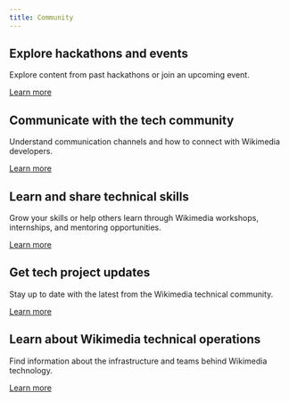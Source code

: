 ```yaml
---
title: Community
---
```

## Explore hackathons and events

Explore content from past hackathons or join an upcoming event.

[Learn more](events.md)

## Communicate with the tech community

Understand communication channels and how to connect with Wikimedia developers.

[Learn more](communicate.md)

## Learn and share technical skills

Grow your skills or help others learn through Wikimedia workshops, internships, and mentoring opportunities.

[Learn more](grow.md)

## Get tech project updates

Stay up to date with the latest from the Wikimedia technical community.

[Learn more](updates.md)

## Learn about Wikimedia technical operations

Find information about the infrastructure and teams behind Wikimedia technology.

[Learn more](tech-ops.md)

